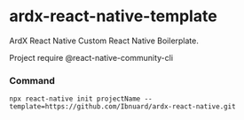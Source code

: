 # ardx-react-native-template

ArdX React Native Custom React Native Boilerplate.

Project require @react-native-community-cli

### Command

`npx react-native init projectName --template=https://github.com/Ibnuard/ardx-react-native.git`

